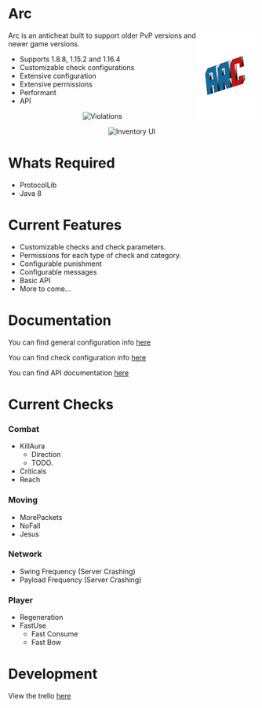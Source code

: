 # Arc

<img src="arcbr.png" align="right"
     alt="Arc logo" width="120" height="178">

Arc is an anticheat built to support older PvP versions and newer game versions.

* Supports 1.8.8, 1.15.2 and 1.16.4
* Customizable check configurations
* Extensive configuration
* Extensive permissions
* Performant
* API

<p align="center">
  <img src="https://i.imgur.com/fnUS7Ms.png" alt="Violations">
</p>

<p align="center">
  <img src="https://i.imgur.com/JpyeQoF.png" alt="Inventory UI">
</p>

# Whats Required
- ProtocolLib
- Java 8

# Current Features
- Customizable checks and check parameters.
- Permissions for each type of check and category.
- Configurable punishment
- Configurable messages
- Basic API
- More to come...

# Documentation
You can find general configuration info [here](https://github.com/Vrekt/Arc/wiki/Configuration)

You can find check configuration info [here](https://github.com/Vrekt/Arc/wiki/Check-configuration)

You can find API documentation [here](https://github.com/Vrekt/Arc/wiki/API)

# Current Checks
### Combat
- KillAura
  - Direction
  - TODO.
- Criticals
- Reach
### Moving
- MorePackets
- NoFall
- Jesus
### Network
- Swing Frequency (Server Crashing)
- Payload Frequency (Server Crashing)
### Player
- Regeneration
- FastUse
  - Fast Consume
  - Fast Bow

# Development

View the trello [here](https://trello.com/b/Ytgv320C/arc)
